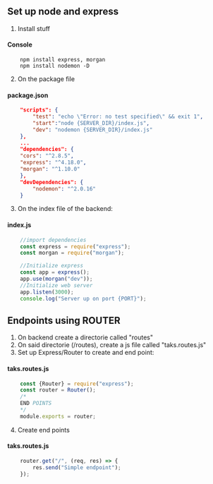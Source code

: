 ## Set up node and express
1. Install stuff
#### Console
```batch
	npm install express, morgan
	npm install nodemon -D
```

2. On the package file
#### package.json
```json
	"scripts": {
		"test": "echo \"Error: no test specified\" && exit 1",
		"start":"node {SERVER_DIR}/index.js",
		"dev": "nodemon {SERVER_DIR}/index.js"
	},
	...
	"dependencies": {
    "cors": "^2.8.5",
    "express": "^4.18.0",
    "morgan": "^1.10.0"
  	},
	"devDependencies": {
		"nodemon": "^2.0.16"
	}
```

3. On the index file of the backend:
#### index.js
```js
	//import dependencies
	const express = require("express");
	const morgan = require("morgan");

	//Initialize express
	const app = express();
	app.use(morgan("dev"));
	//Initialize web server
	app.listen(3000);
	console.log("Server up on port {PORT}");
```

## Endpoints using ROUTER
1. On backend create a directorie called "routes"
2. On said directorie (/routes), create a js file called "taks.routes.js"
3. Set up Express/Router to create and end point:
#### taks.routes.js
```js
	const {Router} = require("express");
	const router = Router();
	/*
	END POINTS
	*/
	module.exports = router;
```
4. Create end points
#### taks.routes.js
```js
	router.get("/", (req, res) => {
		res.send("Simple endpoint");
	});
```